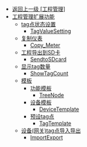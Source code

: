 - [返回上一级 [工程管理]](zh-CN/EdgeLinkStudio/工程管理/)
- [工程管理扩展功能](zh-CN/EdgeLinkStudio/工程管理/工程管理扩展功能/)
  - [tag点状态设置](zh-CN/EdgeLinkStudio/工程管理/工程管理扩展功能/tag点状态设置/)
    - [TagValueSetting](zh-CN/EdgeLinkStudio/工程管理/工程管理扩展功能/tag点状态设置/TagValueSetting.md)
  - [复制仪表](zh-CN/EdgeLinkStudio/工程管理/工程管理扩展功能/复制仪表/)
    - [Copy_Meter](zh-CN/EdgeLinkStudio/工程管理/工程管理扩展功能/复制仪表/Copy_Meter.md)
  - [工程导出到SD卡](zh-CN/EdgeLinkStudio/工程管理/工程管理扩展功能/工程导出到SD卡/)
    - [SendtoSDcard](zh-CN/EdgeLinkStudio/工程管理/工程管理扩展功能/工程导出到SD卡/SendtoSDcard.md)
  - [显示tag数量](zh-CN/EdgeLinkStudio/工程管理/工程管理扩展功能/显示tag数量/)
    - [ShowTagCount](zh-CN/EdgeLinkStudio/工程管理/工程管理扩展功能/显示tag数量/ShowTagCount.md)
  - [模板](zh-CN/EdgeLinkStudio/工程管理/工程管理扩展功能/模板/)
    - [功能模板](zh-CN/EdgeLinkStudio/工程管理/工程管理扩展功能/模板/功能模板/)
      - [TreeNode](zh-CN/EdgeLinkStudio/工程管理/工程管理扩展功能/模板/功能模板/TreeNode.md)
    - [设备模板](zh-CN/EdgeLinkStudio/工程管理/工程管理扩展功能/模板/设备模板/)
      - [DeviceTemplate](zh-CN/EdgeLinkStudio/工程管理/工程管理扩展功能/模板/设备模板/DeviceTemplate.md)
    - [预设tag点](zh-CN/EdgeLinkStudio/工程管理/工程管理扩展功能/模板/预设tag点/)
      - [TagTemplate](zh-CN/EdgeLinkStudio/工程管理/工程管理扩展功能/模板/预设tag点/TagTemplate.md)
  - [设备(网关)tag点导入导出](zh-CN/EdgeLinkStudio/工程管理/工程管理扩展功能/设备(网关)tag点导入导出/)
    - [ImportExport](zh-CN/EdgeLinkStudio/工程管理/工程管理扩展功能/设备(网关)tag点导入导出/ImportExport.md)
